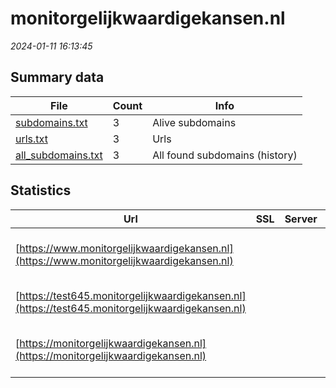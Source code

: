 # monitorgelijkwaardigekansen.nl
*2024-01-11 16:13:45*
## Summary data
| File       | Count | Info |
|------------|-------|------|
|[subdomains.txt](/data/monitorgelijkwaardigekansen.nl/subdomains.txt)|3|Alive subdomains|
|[urls.txt](/data/monitorgelijkwaardigekansen.nl/urls.txt)|3|Urls|
|[all_subdomains.txt](/data/monitorgelijkwaardigekansen.nl/all_subdomains.txt)|3|All found subdomains (history)|
## Statistics
| Url | SSL | Server | Cookie | HSTS | CSP | XFO | XXP | RP | Tech |Title |
|------------|-------|------|------|------|------|------|------|------|------|------|
|[https://www.monitorgelijkwaardigekansen.nl](https://www.monitorgelijkwaardigekansen.nl)| ||:o: |:white_check_mark: | | | | 3:white_check_mark: |Azure HSTS Inertia.js PHP:7.4.33|GelijkwaardigeKa...|
|[https://test645.monitorgelijkwaardigekansen.nl](https://test645.monitorgelijkwaardigekansen.nl)| ||:o: |:white_check_mark: | | | | 3:white_check_mark: |HSTS Inertia.js PHP:7.4.33|GelijkwaardigeKa...|
|[https://monitorgelijkwaardigekansen.nl](https://monitorgelijkwaardigekansen.nl)| ||:o: |:white_check_mark: | | | | 3:white_check_mark: |Azure HSTS Inertia.js PHP:7.4.33|GelijkwaardigeKa...|